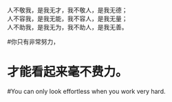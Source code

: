 人不敬我，是我无才，我不敬人，是我无德；<br/>
人不容我，是我无能，我不容人，是我无量；<br/>
人不助我，是我无为，我不助人，是我无善。<br/>

#你只有非常努力，
#   才能看起来毫不费力。<br/>
#You can only look effortless when you work very hard.<br/>
